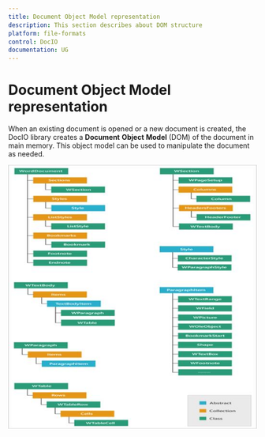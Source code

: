 ```yaml
---
title: Document Object Model representation
description: This section describes about DOM structure 
platform: file-formats
control: DocIO
documentation: UG
---
```

# Document Object Model representation

When an existing document is opened or a new document is created, the DocIO library creates a **Document** **Object** **Model** (DOM) of the document in main memory. This object model can be used to manipulate the document as needed.

![](DocumentObjectModelrepresentation_images/DocumentObjectModelrepresentation_img1.jpeg)


